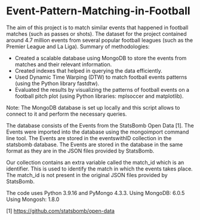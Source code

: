 # Event-Pattern-Matching-in-Football
The aim of this project is to match similar events that happened in football matches (such as passes or shots). The dataset for the project contained around 4.7 million events from several popular football leagues (such as the Premier League and La Liga).
Summary of methodologies:
- Created a scalable database using MongoDB to store the events from matches and their relevant information.
-	Created indexes that helped in querying the data efficiently. 
-	Used Dynamic Time Warping (DTW) to match football events patterns (using the Python library fastdtw).
-	Evaluated the results by visualizing the patterns of football events on a football pitch plot (using Python libraries: mplsoccer and matplotlib).

Note:
The MongoDB database is set up locally and this script allows to connect to it and perform the necessary queries.

The database consists of the Events from the StatsBomb Open Data [1]. The Events were imported into the database using the mongoimport command line tool. The Events are stored in the eventswithID collection in the statsbomb database. The Events are stored in the database in the same format as they are in the JSON files provided by StatsBomb.

Our collection contains an extra variable called the match_id which is an identifier. This is used to identify the match in which the events takes place. The match_id is not present in the original JSON files provided by StatsBomb.

The code uses Python 3.9.16 and PyMongo 4.3.3. Using MongoDB: 6.0.5 Using Mongosh: 1.8.0

[1] https://github.com/statsbomb/open-data
